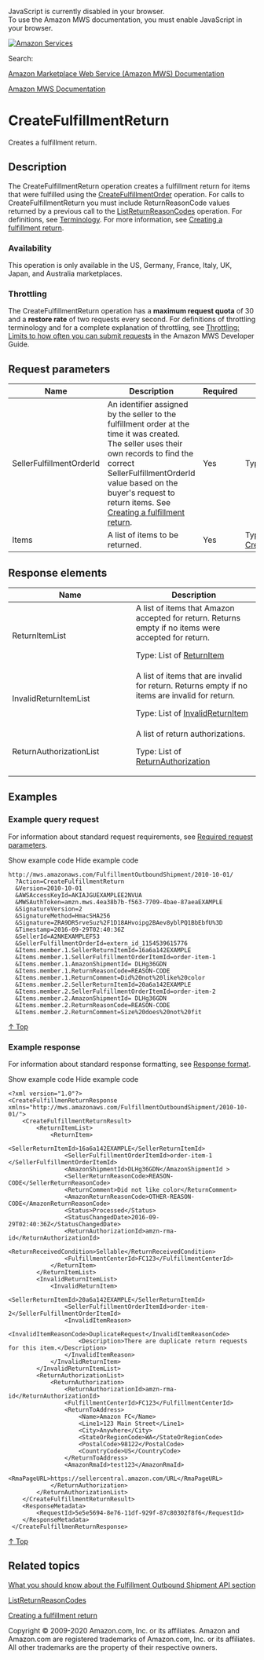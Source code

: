 <div id="MWSDX_noscript">

JavaScript is currently disabled in your browser.  
To use the Amazon MWS documentation, you must enable JavaScript in your
browser.

</div>

<div id="MWSDX_divtop">

[![Amazon
Services](https://images-na.ssl-images-amazon.com/images/G/08/mwsportal/fr_FR/amazonservices.gif "Amazon Services")](http://services.amazon.fr)

<div id="MWSDX_search">

<span id="MWSDX_searchlbl">Search:</span>

</div>

  
<span id="MWSDX_titlebar">[Amazon Marketplace Web Service (Amazon MWS)
Documentation](https://developer.amazonservices.fr/gp/mws/docs.html)</span>

</div>

<div id="MWSDX_divbottom">

<div id="MWSDX_divleft">

<div id="MWSDX_toc">

</div>

</div>

<div id="MWSDX_divright">

<div id="MWSDX_content">

<span id="MWSDX_breadcrumbs">[Amazon MWS
Documentation](https://developer.amazonservices.fr/gp/mws/docs.html)</span>

<div id="FBAOutbound_CreateFulfillmentReturn" class="nested0">

# CreateFulfillmentReturn

<div class="body">

<span class="ph">Creates a fulfillment return.</span>

</div>

<div id="Description" class="topic concept nested1">

## Description

<div class="body conbody">

The <span class="keyword apiname">CreateFulfillmentReturn</span>
operation creates a fulfillment return for items that were fulfilled
using the
<a href="FBAOutbound_CreateFulfillmentOrder.md" class="xref" title="Requests that Amazon ship items from the seller&#39;s inventory in Amazon&#39;s fulfillment network to a destination address.">CreateFulfillmentOrder</a>
operation. For calls to <span
class="keyword apiname">CreateFulfillmentReturn</span> you must include
<span class="keyword parmname">ReturnReasonCode</span> values returned
by a previous call to the
<a href="FBAOutbound_ListReturnReasonCodes.md" class="xref" title="Returns a list of return reason codes for a seller SKU in a given marketplace.">ListReturnReasonCodes</a>
operation. For definitions, see
<a href="FBAOutbound_Overview.md#Outbound_Overview__Terminology" class="xref">Terminology</a>.
For more information, see
<a href="../fba_guide/FBAGuide_CreateFulfillmentReturn.md" class="xref">Creating a fulfillment return</a>.

<div class="section">

### Availability

This operation is only available in the US, Germany, France, Italy, UK,
Japan, and Australia marketplaces.

</div>

<div class="section">

### Throttling

The <span class="keyword apiname">CreateFulfillmentReturn</span>
operation has a **maximum request quota** of 30 and a **restore rate**
of two requests every second. <span class="ph">For definitions of
throttling terminology and for a complete explanation of throttling, see
<a href="../dev_guide/DG_Throttling.md" class="xref">Throttling: Limits to how often you can submit requests</a>
in the <span class="ph">Amazon MWS Developer Guide</span>.</span>

</div>

</div>

</div>

<div id="RequestParameters" class="topic reference nested1">

## Request parameters

<div class="body refbody">

<div class="tablenoborder">

| Name                                                           | Description                                                                                                                                                                                                                                                                                                                                                                         | Required | Values                                                                                                                        |
|----------------------------------------------------------------|-------------------------------------------------------------------------------------------------------------------------------------------------------------------------------------------------------------------------------------------------------------------------------------------------------------------------------------------------------------------------------------|----------|-------------------------------------------------------------------------------------------------------------------------------|
| <span class="keyword parmname">SellerFulfillmentOrderId</span> | An identifier assigned by the seller to the fulfillment order at the time it was created. The seller uses their own records to find the correct <span class="keyword parmname">SellerFulfillmentOrderId</span> value based on the buyer's request to return items. See <a href="../fba_guide/FBAGuide_CreateFulfillmentReturn.md" class="xref">Creating a fulfillment return</a>. | Yes      | <span class="ph">Type: xs:string</span>                                                                                       |
| <span class="keyword parmname">Items</span>                    | A list of items to be returned.                                                                                                                                                                                                                                                                                                                                                     | Yes      | Type: <a href="FBAOutbound_Datatypes.md#CreateReturnItem" class="xref" title="An item to be returned.">CreateReturnItem</a> |

</div>

</div>

</div>

<div id="ResponseElements" class="topic reference nested1">

## Response elements

<div class="body refbody">

<div class="tablenoborder">

<table id="ResponseElements__ResponseElementsTable" class="table" data-cellpadding="4" data-cellspacing="0" data-summary="" data-frame="border" data-border="1" data-rules="all">
<colgroup>
<col style="width: 50%" />
<col style="width: 50%" />
</colgroup>
<thead class="thead" data-align="left">
<tr class="header row">
<th id="d90349e250" class="entry" data-valign="top" width="25.380710659898476%">Name</th>
<th id="d90349e253" class="entry" data-valign="top" width="74.61928934010153%">Description</th>
</tr>
</thead>
<tbody class="tbody">
<tr class="odd row">
<td class="entry" data-valign="top" width="25.380710659898476%" headers="d90349e250 "><span class="keyword parmname">ReturnItemList</span></td>
<td class="entry" data-valign="top" width="74.61928934010153%" headers="d90349e253 ">A list of items that Amazon accepted for return. Returns empty if no items were accepted for return.
<p>Type: List of <a href="FBAOutbound_Datatypes.md#ReturnItem" class="xref" title="An item that Amazon accepted for return.">ReturnItem</a></p></td>
</tr>
<tr class="even row">
<td class="entry" data-valign="top" width="25.380710659898476%" headers="d90349e250 "><span class="keyword parmname">InvalidReturnItemList</span></td>
<td class="entry" data-valign="top" width="74.61928934010153%" headers="d90349e253 ">A list of items that are invalid for return. Returns empty if no items are invalid for return.
<p>Type: List of <a href="FBAOutbound_Datatypes.md#InvalidReturnItem" class="xref" title="An item that is invalid for return.">InvalidReturnItem</a></p></td>
</tr>
<tr class="odd row">
<td class="entry" data-valign="top" width="25.380710659898476%" headers="d90349e250 "><span class="keyword parmname">ReturnAuthorizationList</span></td>
<td class="entry" data-valign="top" width="74.61928934010153%" headers="d90349e253 ">A list of return authorizations.
<p>Type: List of <a href="FBAOutbound_Datatypes.md#ReturnAuthorization" class="xref" title="Return authorization information for items accepted for return.">ReturnAuthorization</a></p></td>
</tr>
</tbody>
</table>

</div>

</div>

</div>

<div id="Examples" class="topic reference nested1">

## Examples

<div class="body refbody">

<div class="section">

### Example query request

<span class="ph">For information about standard request requirements,
see
<a href="../dev_guide/DG_RequiredRequestParameters.md" class="xref">Required request parameters</a>.</span>

<span class="ph expander"> <span class="keyword parmname xshow">Show
example code</span> <span class="keyword parmname xhide">Hide example
code</span> </span>

<div class="sectiondiv content">

``` pre
http://mws.amazonaws.com/FulfillmentOutboundShipment/2010-10-01/
  ?Action=CreateFulfillmentReturn
  &Version=2010-10-01
  &AWSAccessKeyId=AKIAJGUEXAMPLEE2NVUA
  &MWSAuthToken=amzn.mws.4ea38b7b-f563-7709-4bae-87aeaEXAMPLE
  &SignatureVersion=2
  &SignatureMethod=HmacSHA256
  &Signature=ZRA9DR5rveSuz%2F1D18AHvoipg2BAev8yblPQ1BbEbfU%3D
  &Timestamp=2016-09-29T02:40:36Z
  &SellerId=A2NKEXAMPLEF53
  &SellerFulfillmentOrderId=extern_id_1154539615776
  &Items.member.1.SellerReturnItemId=16a6a142EXAMPLE
  &Items.member.1.SellerFulfillmentOrderItemId=order-item-1
  &Items.member.1.AmazonShipmentId= DLHg36GDN
  &Items.member.1.ReturnReasonCode=REASON-CODE
  &Items.member.1.ReturnComment=Did%20not%20like%20color
  &Items.member.2.SellerReturnItemId=20a6a142EXAMPLE
  &Items.member.2.SellerFulfillmentOrderItemId=order-item-2
  &Items.member.2.AmazonShipmentId= DLHg36GDN
  &Items.member.2.ReturnReasonCode=REASON-CODE
  &Items.member.2.ReturnComment=Size%20does%20not%20fit
```

<a href="#Examples" class="xref">↑ Top</a>

</div>

</div>

<div class="section">

### Example response

<span class="ph">For information about standard response formatting, see
<a href="../dev_guide/DG_ResponseFormat.md" class="xref">Response format</a>.</span>

<span class="ph expander"> <span class="keyword parmname xshow">Show
example code</span> <span class="keyword parmname xhide">Hide example
code</span> </span>

<div class="sectiondiv content">

``` pre
<?xml version="1.0"?>
<CreateFulfillmenReturnResponse  xmlns="http://mws.amazonaws.com/FulfillmentOutboundShipment/2010-10-01/">
    <CreateFulfillmentReturnResult>
        <ReturnItemList>
            <ReturnItem>
                <SellerReturnItemId>16a6a142EXAMPLE</SellerReturnItemId>
                <SellerFulfillmentOrderItemId>order-item-1 </SellerFulfillmentOrderItemId>
                <AmazonShipmentId>DLHg36GDN</AmazonShipmentId >
                <SellerReturnReasonCode>REASON-CODE</SellerReturnReasonCode>
                <ReturnComment>Did not like color</ReturnComment>
                <AmazonReturnReasonCode>OTHER-REASON-CODE</AmazonReturnReasonCode>
                <Status>Processed</Status> 
                <StatusChangedDate>2016-09-29T02:40:36Z</StatusChangedDate>
                <ReturnAuthorizationId>amzn-rma-id</ReturnAuthorizationId>
                <ReturnReceivedCondition>Sellable</ReturnReceivedCondition>
                <FulfillmentCenterId>FC123</FulfillmentCenterId>
            </ReturnItem>
        </ReturnItemList>
        <InvalidReturnItemList>
            <InvalidReturnItem>
                <SellerReturnItemId>20a6a142EXAMPLE</SellerReturnItemId>
                <SellerFulfillmentOrderItemId>order-item-2</SellerFulfillmentOrderItemId>
                <InvalidItemReason>
                    <InvalidItemReasonCode>DuplicateRequest</InvalidItemReasonCode>
                    <Description>There are duplicate return requests for this item.</Description>
                </InvalidItemReason>
            </InvalidReturnItem>
        </InvalidReturnItemList>
        <ReturnAuthorizationList>
            <ReturnAuthorization>
                <ReturnAuthorizationId>amzn-rma-id</ReturnAuthorizationId>
                <FulfillmentCenterId>FC123</FulfillmentCenterId>
                <ReturnToAddress>
                    <Name>Amazon FC</Name>
                    <Line1>123 Main Street</Line1>
                    <City>Anywhere</City>
                    <StateOrRegionCode>WA</StateOrRegionCode>
                    <PostalCode>98122</PostalCode>
                    <CountryCode>US</CountryCode>
                </ReturnToAddress>
                <AmazonRmaId>test123</AmazonRmaId>
                <RmaPageURL>https://sellercentral.amazon.com/URL</RmaPageURL>
            </ReturnAuthorization>
        </ReturnAuthorizationList>
    </CreateFulfillmentReturnResult>
    <ResponseMetadata>
        <RequestId>5e5e5694-8e76-11df-929f-87c80302f8f6</RequestId>
    </ResponseMetadata>
 </CreateFulfillmenReturnResponse>
```

<a href="#Examples" class="xref">↑ Top</a>

</div>

</div>

</div>

</div>

<div id="RelatedTopics" class="topic nested1">

## Related topics

<div class="body">

<a href="FBAOutbound_Overview.md" class="xref">What you should know about the Fulfillment Outbound Shipment API section</a>

<a href="FBAOutbound_ListReturnReasonCodes.md" class="xref" title="Returns a list of return reason codes for a seller SKU in a given marketplace.">ListReturnReasonCodes</a>

<a href="../fba_guide/FBAGuide_CreateFulfillmentReturn.md" class="xref">Creating a fulfillment return</a>

</div>

</div>

</div>

<div id="MWSDX_footer">

Copyright © 2009-2020 Amazon.com, Inc. or its affiliates. Amazon and
Amazon.com are registered trademarks of Amazon.com, Inc. or its
affiliates. All other trademarks are the property of their respective
owners.

</div>

</div>

</div>

<div style="clear: both;">

</div>

</div>
